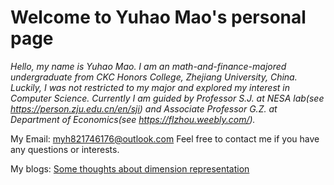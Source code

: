 # Welcome to Yuhao Mao's personal page

*Hello, my name is Yuhao Mao. I am an math-and-finance-majored undergraduate from CKC Honors College, Zhejiang University, China. Luckily, I was not restricted to my major and explored my interest in Computer Science. Currently I am guided by Professor S.J. at NESA lab(see <https://person.zju.edu.cn/en/sji>) and Associate Professor G.Z. at Department of Economics(see <https://flzhou.weebly.com/>).*

My Email: myh821746176@outlook.com
Feel free to contact me if you have any questions or interests.

My blogs:
[Some thoughts about dimension representation](_posts/19-08-19-Some_thoughts_about_dimension_representation.md)

